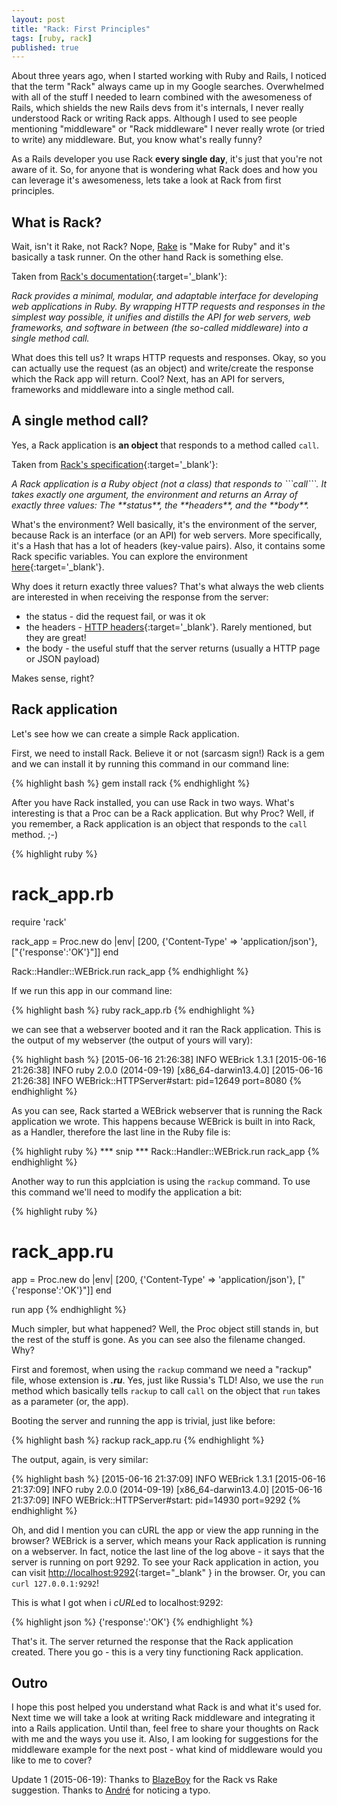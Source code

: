 ```yaml
---
layout: post
title: "Rack: First Principles"
tags: [ruby, rack]
published: true
---
```


About three years ago, when I started working with Ruby and Rails, I noticed that
the term "Rack" always came up in my Google searches.
Overwhelmed with all of the stuff I needed to learn combined with the awesomeness of Rails, which
shields the new Rails devs from it's internals, I never really understood Rack or
writing Rack apps. Although I used to see people mentioning "middleware" or "Rack middleware"
I never really wrote (or tried to write) any middleware. But, you know what's really funny?

As a Rails developer you use Rack **every single day**, it's just that you're not aware of it.
So, for anyone that is wondering what Rack does and how you can leverage it's awesomeness, lets
take a look at Rack from first principles.

## What is Rack?

Wait, isn't it Rake, not Rack? Nope, [Rake](https://github.com/ruby/rake) is "Make for Ruby" and
it's basically a task runner. On the other hand Rack is something else.

Taken from [Rack's documentation](http://www.rubydoc.info/github/rack/rack/master/file/README.rdoc){:target='_blank'}:

<cite>
  Rack provides a minimal, modular, and adaptable interface for developing web applications in Ruby.
  By wrapping HTTP requests and responses in the simplest way possible, it unifies and distills the
  API for web servers, web frameworks, and software in between (the so-called middleware)
  into a single method call.
</cite>

What does this tell us? It wraps HTTP requests and responses. Okay, so you
can actually use the request (as an object) and write/create the response which the
Rack app will return. Cool? Next, has an API for servers, frameworks and middleware
into a single method call.

## A single method call?

Yes, a Rack application is **an object** that responds to a method called ```call```.

Taken from [Rack's specification](http://www.rubydoc.info/github/rack/rack/master/file/SPEC){:target='_blank'}:

<cite>
  A Rack application is a Ruby object (not a class) that responds to ```call```. It takes
  exactly one argument, the environment and returns an Array of exactly three values:
  The **status**, the **headers**, and the **body**.
</cite>

What's the environment? Well basically, it's the environment of the server, because Rack is
an interface (or an API) for web servers. More specifically, it's a Hash that has a lot
of headers (key-value pairs). Also, it contains some Rack specific variables. You
can explore the environment [here](http://www.rubydoc.info/github/rack/rack/master/file/SPEC#The_Environment){:target='_blank'}.

Why does it return exactly three values? That's what always the web clients are interested
in when receiving the response from the server:

* the status - did the request fail, or was it ok
* the headers - [HTTP headers](https://developer.mozilla.org/en-US/docs/Web/HTTP/Headers){:target='_blank'}. Rarely mentioned, but they are great!
* the body - the useful stuff that the server returns (usually a HTTP page or JSON payload)

Makes sense, right?

## Rack application

Let's see how we can create a simple Rack application.

First, we need to install Rack. Believe it or not (sarcasm sign!) Rack is a gem and we can
install it by running this command in our command line:

{% highlight bash %}
gem install rack
{% endhighlight %}

After you have Rack installed, you can use Rack in two ways. What's interesting is that a Proc
can be a Rack application. But why Proc? Well, if you remember, a Rack application
is an object that responds to the ```call``` method. ;-)

{% highlight ruby %}
# rack_app.rb
require 'rack'

rack_app = Proc.new do |env|
  [200, {'Content-Type' => 'application/json'}, ["{'response':'OK'}"]]
end

Rack::Handler::WEBrick.run rack_app
{% endhighlight %}

If we run this app in our command line:

{% highlight bash %}
ruby rack_app.rb
{% endhighlight %}

we can see that a webserver booted and it ran the Rack application. This is the output
of my webserver (the output of yours will vary):

{% highlight bash %}
[2015-06-16 21:26:38] INFO  WEBrick 1.3.1
[2015-06-16 21:26:38] INFO  ruby 2.0.0 (2014-09-19) [x86_64-darwin13.4.0]
[2015-06-16 21:26:38] INFO  WEBrick::HTTPServer#start: pid=12649 port=8080
{% endhighlight %}

As you can see, Rack started a WEBrick webserver that is running the Rack application we wrote.
This happens because WEBrick is built in into Rack, as a Handler, therefore the last line in
the Ruby file is:

{% highlight ruby %}
*** snip ***
Rack::Handler::WEBrick.run rack_app
{% endhighlight %}

Another way to run this applciation is using the ```rackup``` command. To use this command
we'll need to modify the application a bit:

{% highlight ruby %}
# rack_app.ru
app = Proc.new do |env|
  [200, {'Content-Type' => 'application/json'}, ["{'response':'OK'}"]]
end

run app
{% endhighlight %}

Much simpler, but what happened? Well, the Proc object still stands in, but the rest
of the stuff is gone. As you can see also the filename changed. Why?

First and foremost, when using the ```rackup``` command we need a "rackup" file, whose
extension is ***.ru***. Yes, just like Russia's TLD! Also, we use the ```run``` method
which basically tells ```rackup``` to call ```call``` on the object that ```run``` takes as
a parameter (or, the app).

Booting the server and running the app is trivial, just like before:

{% highlight bash %}
rackup rack_app.ru
{% endhighlight %}

The output, again, is very similar:

{% highlight bash %}
[2015-06-16 21:37:09] INFO  WEBrick 1.3.1
[2015-06-16 21:37:09] INFO  ruby 2.0.0 (2014-09-19) [x86_64-darwin13.4.0]
[2015-06-16 21:37:09] INFO  WEBrick::HTTPServer#start: pid=14930 port=9292
{% endhighlight %}

Oh, and did I mention you can cURL the app or view the app running in the browser?
WEBrick is a server, which means your Rack application is running on a webserver.
In fact, notice the last line of the log above - it says that the server is running on port 9292.
To see your Rack application in action, you can visit [http://localhost:9292](http://localhost:9292){:target="_blank" } in the browser.
Or, you can ```curl 127.0.0.1:9292```!

This is what I got when i *cURL*ed to localhost:9292:

{% highlight json %}
{'response':'OK'}
{% endhighlight %}

That's it. The server returned the response that the Rack application created.
There you go - this is a very tiny functioning Rack application.

## Outro

I hope this post helped you understand what Rack is and what it's used for. Next time
we will take a look at writing Rack middleware and integrating it into a Rails application.
Until than, feel free to share your thoughts on Rack with me and the ways you use it.
Also, I am looking for suggestions for the middleware example for the next post -
what kind of middleware would you like to me to cover?


Update 1 (2015-06-19): Thanks to [BlazeBoy](https://disqus.com/by/BlazeBoy/) for the Rack vs Rake suggestion. Thanks to [André](https://disqus.com/by/andresilveirah/) for noticing a typo.  


